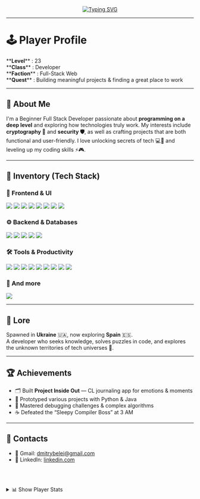 <div align="center">
    <a href="https://git.io/typing-svg"><img
            src="https://readme-typing-svg.herokuapp.com?font=Montserrat&weight=500&size=33&letterSpacing=2px&duration=2000&pause=10000&color=E2CB4C&center=true&vCenter=true&width=435&lines=%3C%5C+dmbiee+here!+%3E"
            alt="Typing SVG" /></a>
            
</div>
<hr>

<h1>🕹️ Player Profile</h1>

<p>**<strong>Level</strong>** : 23<br>
**<strong>Class</strong>** : Developer<br>
**<strong>Faction</strong>** : Full-Stack Web <br>
**<strong>Quest</strong>** : Building meaningful projects & finding a great place to work</p>

<hr>

<h2>👾 About Me</h2>
<p>I'm a Beginner Full Stack Developer passionate about <strong>programming on a deep level</strong> and exploring how technologies truly work.  
My interests include <strong>cryptography 🔑</strong> and <strong>security 🛡️</strong>, as well as crafting projects that are both functional and user-friendly.  
I love unlocking secrets of tech 💻🎯 and leveling up my coding skills ⚡🎮.</p>

<hr>

<h2>🧰 Inventory (Tech Stack)</h2>

<h3>🎨 Frontend & UI</h3>
<p><img src="https://ziadoua.github.io/m3-Markdown-Badges/badges/HTML/html2.svg"> <img src="https://ziadoua.github.io/m3-Markdown-Badges/badges/CSS/css2.svg"> <img src="https://ziadoua.github.io/m3-Markdown-Badges/badges/Javascript/javascript3.svg"> <img src="https://ziadoua.github.io/m3-Markdown-Badges/badges/TypeScript/typescript3.svg"> <img src="https://ziadoua.github.io/m3-Markdown-Badges/badges/Sass/sass2.svg"> <img src="https://ziadoua.github.io/m3-Markdown-Badges/badges/React/react3.svg"> <img src="https://ziadoua.github.io/m3-Markdown-Badges/badges/TailwindCSS/tailwindcss3.svg"> <img src="https://ziadoua.github.io/m3-Markdown-Badges/badges/Figma/figma3.svg"></p>

<h3>⚙️ Backend & Databases</h3>
<p> <img src="https://ziadoua.github.io/m3-Markdown-Badges/badges/Python/python3.svg"> <img src="https://ziadoua.github.io/m3-Markdown-Badges/badges/Java/java3.svg"> <img src="https://ziadoua.github.io/m3-Markdown-Badges/badges/NodeJS/nodejs2.svg"> <img src="https://ziadoua.github.io/m3-Markdown-Badges/badges/MySQL/mysql3.svg"> <img src="https://ziadoua.github.io/m3-Markdown-Badges/badges/PostgreSQL/postgresql2.svg">

<h3>🛠 Tools & Productivity</h3>
<p><img src="https://ziadoua.github.io/m3-Markdown-Badges/badges/Git/git3.svg"> <img src="https://ziadoua.github.io/m3-Markdown-Badges/badges/Github/github3.svg"> <img src="https://ziadoua.github.io/m3-Markdown-Badges/badges/Linux/linux3.svg"> <img src="https://ziadoua.github.io/m3-Markdown-Badges/badges/Docker/docker3.svg"> <img src="https://ziadoua.github.io/m3-Markdown-Badges/badges/Vim/vim3.svg"> <img src="https://ziadoua.github.io/m3-Markdown-Badges/badges/VisualStudioCode/visualstudiocode2.svg"> <img src="https://ziadoua.github.io/m3-Markdown-Badges/badges/Obsidian/obsidian2.svg"> <img src="https://ziadoua.github.io/m3-Markdown-Badges/badges/npm/npm3.svg"> <img src="https://ziadoua.github.io/m3-Markdown-Badges/badges/Postman/postman2.svg"> 

<h3> 🧱 And more </h3>
<p><img src="https://skillicons.dev/icons?i=spring,vite,stackoverflow,windows,notion&perline=10" /></p>

<hr>

<h2>📜 Lore</h2>
<p>Spawned in <strong>Ukraine</strong> 🇺🇦, now exploring <strong>Spain</strong> 🇪🇸.  <br>
A developer who seeks knowledge, solves puzzles in code, and explores the unknown territories of tech universes 🌌.</p>

<hr>

<h2>🏆 Achievements</h2>
<ul>
  <li>🗂 Built <strong>Project Inside Out</strong> — CL journaling app for emotions & moments</li>
  <li>🚀 Prototyped various projects with Python & Java</li>
  <li>🎯 Mastered debugging challenges & complex algorithms</li>
  <li>☕ Defeated the “Sleepy Compiler Boss” at 3 AM</li>
</ul>

<hr>

<h2>📡 Contacts</h2>
<ul>
  <li>📧 Gmail: <a href="mailto:dmitrybelei@gmail.com">dmitrybelei@gmail.com</a></li>
  <li>💼 LinkedIn: <a href="www.linkedin.com/in/dmytro-belei-factoriaf5">linkedin.com</a></li>
</ul>

  <br><br>

<details>
  <summary>📊 Show Player Stats</summary>
  <br><br>
  <a href="https://u8views.com/github/dmbiee"><img src="https://u8views.com/api/v1/github/profiles/67877526/views/day-week-month-total-count.svg"></a>
  <br><br>
  <img src="https://github-readme-stats.vercel.app/api/top-langs/?username=dmbiee&layout=compact&theme=merko" alt="Top Langs"/>
  <br><br>
  <img src="https://github-readme-stats.vercel.app/api?username=dmbiee&hide=prs&show_icons=true&theme=merko" alt="GitHub Stats"/>
  <br><br>
  <img src="https://github-readme-activity-graph.vercel.app/graph?username=dmbiee&theme=merko" alt="GitHub Stats"/>
</details>
